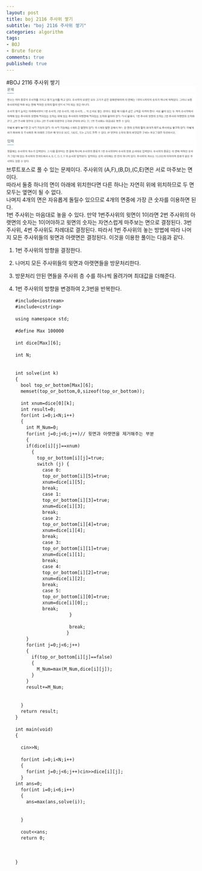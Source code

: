 ```yaml
---
layout: post
title: boj 2116 주사위 쌓기
subtitle: "boj 2116 주사위 쌓기"
categories: algorithm
tags:
- BOJ
- Brute force
comments: true
published: true
---
```

#BOJ 2116 주사위 쌓기
![boj2116](/assets/boj2116.png)
브루트포스로 풀 수 있는 문제이다.
주사위의 (A,F),(B,D),(C,E)면은 서로 마주보는 면이다.  
따라서 둘중 하나의 면이 아래에 위치한다면 다른 하나는 자연히 위에 위치하므로 두 면 모두는 옆면이 될 수 없다.  
나며지 4개의 면은 자유롭게 돌릴수 있으므로 4개의 면중에 가장 큰 숫자를 이용하면 된다.  
1번 주사위는 마음대로 놓을 수 있다. 만약 1번주사위의 윗면이 1이라면 2번 주사위의 아랫면의 숫자는 1이어야하고 윗면의 숫자는 자연스럽게 마주보는 면으로 결정된다. 3번 주사위, 4번 주사위도 차례대로 결정된다. 따라서 1번 주사위의 놓는 방법에 따라 나머지 모든 주사위들의 윗면과 아랫면은 결정된다. 이것을 이용한 풀이는 다음과 같다.  
1. 1번 주사위의 방향을 결정한다.
2. 나머지 모든 주사위들의 윗면과 아랫면들을 방문처리한다.  
3. 방문처리 안된 면들을 주사위 층 수를 하나씩 올려가며 최대값을 더해준다.
4. 1번 주사위의 방향을 변경하여 2,3번을 반복한다.

       #include<iostream>
       #include<cstring>

       using namespace std;

       #define Max 100000

       int dice[Max][6];

       int N;


       int solve(int k)
       {
         bool top_or_bottom[Max][6];
         memset(top_or_bottom,0,sizeof(top_or_bottom));

         int xnum=dice[0][k];
         int result=0;
         for(int i=0;i<N;i++)
         {
           int M_Num=0;
           for(int j=0;j<6;j++)// 윗면과 아랫면을 제거해주는 부분
           {
           if(dice[i][j]==xnum)
             {
               top_or_bottom[i][j]=true;
               switch (j) {
                 case 0:
                 top_or_bottom[i][5]=true;
                 xnum=dice[i][5];
                 break;
                 case 1:
                 top_or_bottom[i][3]=true;
                 xnum=dice[i][3];
                 break;
                 case 2:
                 top_or_bottom[i][4]=true;
                 xnum=dice[i][4];
                 break;
                 case 3:
                 top_or_bottom[i][1]=true;
                 xnum=dice[i][1];
                 break;
                 case 4:
                 top_or_bottom[i][2]=true;
                 xnum=dice[i][2];
                 break;
                 case 5:
                 top_or_bottom[i][0]=true;
                 xnum=dice[i][0];;
                 break;
                           }

                           break;
                          }
           }
           for(int j=0;j<6;j++)
           {
             if(top_or_bottom[i][j]==false)
             {
               M_Num=max(M_Num,dice[i][j]);
             }
           }
           result+=M_Num;


         }
         return result;
       }

       int main(void)
       {

         cin>>N;

         for(int i=0;i<N;i++)
         {
           for(int j=0;j<6;j++)cin>>dice[i][j];
         }
       int ans=0;
         for(int i=0;i<6;i++)
         {
           ans=max(ans,solve(i));


         }

         cout<<ans;
         return 0;



       }
